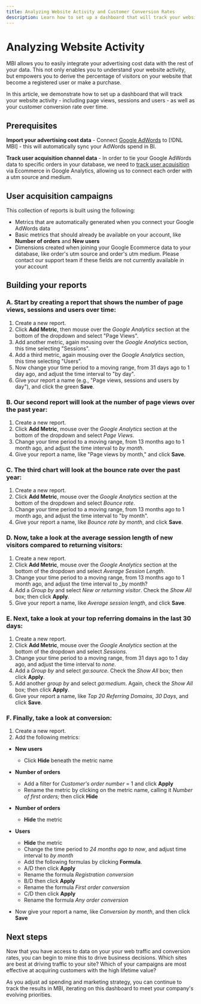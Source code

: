 ```yaml
---
title: Analyzing Website Activity and Customer Conversion Rates
description: Learn how to set up a dashboard that will track your website activity - including page views, sessions and users - as well as your customer conversion rate over time. 
---
```

# Analyzing Website Activity

MBI allows you to easily integrate your advertising cost data with the rest of your data. This not only enables you to understand your website activity, but empowers you to derive the percentage of visitors on your website that become a registered user or make a purchase.

In this article, we demonstrate how to set up a dashboard that will track your website activity - including page views, sessions and users - as well as your customer conversion rate over time.

## Prerequisites

**Import your advertising cost data** - Connect [Google AdWords](../importing-data/integrations/google-adwords.md) to [!DNL MBI] - this will automatically sync your AdWords spend in BI.

**Track user acquisition channel data** - In order to tie your Google AdWords data to specific orders in your database, we need to [track user acquisition](../analysis/google-track-user-acq.md) via Ecommerce in Google Analytics, allowing us to connect each order with a utm source and medium.

## User acquisition campaigns

This collection of reports is built using the following:

* Metrics that are automatically generated when you connect your Google AdWords data
* Basic metrics that should already be available on your account, like **Number of orders** and **New users**
* Dimensions created when joining your Google Ecommerce data to your database, like order's utm source and order's utm medium. Please contact our support team if these fields are not currently available in your account

## Building your reports

### A. Start by creating a report that shows the number of page views, sessions and users over time:

1. Create a new report.
1. Click **Add Metric**, then mouse over the _Google Analytics_ section at the bottom of the dropdown and select "Page Views".
1. Add another metric, again mousing over the _Google Analytics_ section, this time selecting "Sessions".
1. Add a third metric, again mousing over the _Google Analytics_ section, this time selecting "Users".
1. Now change your time period to a moving range, from 31 days ago to 1 day ago, and adjust the time interval to "by day".
1. Give your report a name (e.g., "Page views, sessions and users by day"), and click the green **Save**.

### B. Our second report will look at the number of page views over the past year:

1. Create a new report.
1. Click **Add Metric**, mouse over the _Google Analytics_ section at the bottom of the dropdown and select _Page Views_.
1. Change your time period to a moving range, from 13 months ago to 1 month ago, and adjust the time interval to _by month_.
1. Give your report a name, like "Page views by month," and click **Save**.

### C. The third chart will look at the bounce rate over the past year:

1. Create a new report.
1. Click **Add Metric**, mouse over the _Google Analytics_ section at the bottom of the dropdown and select _Bounce rate_.
1. Change your time period to a moving range, from 13 months ago to 1 month ago, and adjust the time interval to "by month".
1. Give your report a name, like _Bounce rate by month_, and click **Save**.

### D. Now, take a look at the average session length of new visitors compared to returning visitors:

1. Create a new report.
1. Click **Add Metric**, mouse over the _Google Analytics_ section at the bottom of the dropdown and select _Average Session Length_.
1. Change your time period to a moving range, from 13 months ago to 1 month ago, and adjust the time interval to _by month?
1. Add a _Group by_ and select _New or returning visitor_.  Check the _Show All_ box; then click **Apply**.
1. Give your report a name, like _Average session length_, and click **Save**.

### E. Next, take a look at your top referring domains in the last 30 days:

1. Create a new report.
1. Click **Add Metric**, mouse over the _Google Analytics_ section at the bottom of the dropdown and select _Sessions_.
1. Change your time period to a moving range, from 31 days ago to 1 day ago, and adjust the time interval to _none_.
1. Add a _Group by_ and select _ga:source_.  Check the _Show All_ box; then click **Apply**.
1. Add another _group by_ and select _ga:medium_. Again, check the _Show All_ box; then click **Apply**.
1. Give your report a name, like _Top 20 Referring Domains, 30 Days_, and click **Save**.

### F. Finally, take a look at conversion:

1. Create a new report.
1. Add the following metrics:

* **New users**
    * Click **Hide** beneath the metric name

* **Number of orders**
    * Add a filter for _Customer's order number_ = 1 and click **Apply**
    * Rename the metric by clicking on the metric name, calling it _Number of first orders;_ then click **Hide**

* **Number of orders**
    * **Hide** the metric

* **Users**
    * **Hide** the metric
    * Change the time period to _24 months ago to now_, and adjust time interval to _by month_
    * Add the following formulas by clicking **Formula**.
    * A/D then click **Apply**
    * Rename the formula _Registration conversion_
    * B/D then click **Apply**
    * Rename the formula _First order conversion_
    * C/D then click **Apply**
    * Rename the formula _Any order conversion_

* Now give your report a name, like _Conversion by month_, and then click **Save**

## Next steps

Now that you have access to data on your your web traffic and conversion rates, you can begin to mine this to drive business decisions. Which sites are best at driving traffic to your site?  Which of your campaigns are most effective at acquiring customers with the high lifetime value?

As you adjust ad spending and marketing strategy, you can continue to track the results in MBI, iterating on this dashboard to meet your company's evolving priorities.
